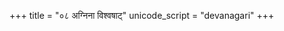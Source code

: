 +++
title = "०८ अग्निना विश्वषाट्"
unicode_script = "devanagari"
+++

<div class="js_include" url="../../../../../../saMskAra/mantraH/indraH/yajuH/agninA_vishvaShAT/"  newLevelForH1="2" includeTitle="false"> </div>  
